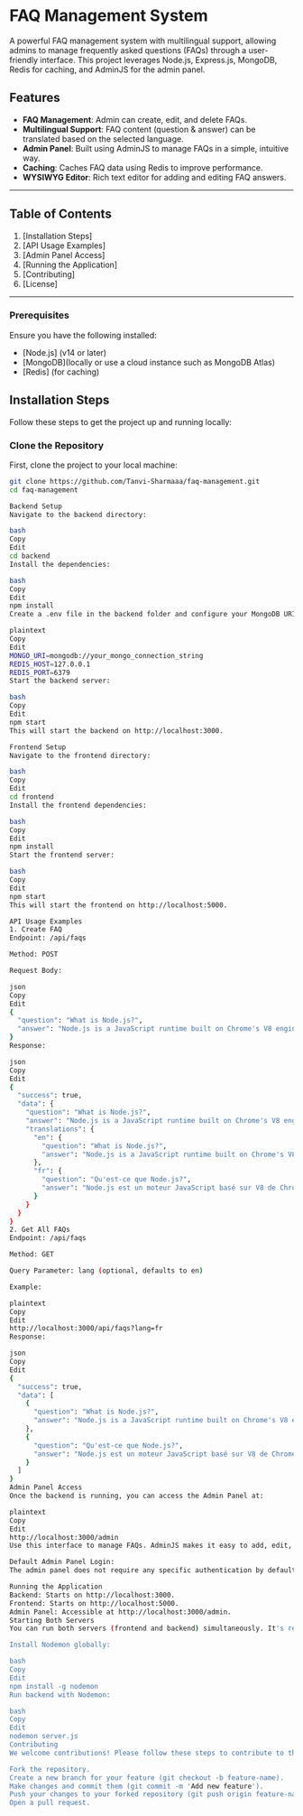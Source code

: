 # FAQ Management System

A powerful FAQ management system with multilingual support, allowing admins to manage frequently asked questions (FAQs) through a user-friendly interface. This project leverages Node.js, Express.js, MongoDB, Redis for caching, and AdminJS for the admin panel.

## Features

- **FAQ Management**: Admin can create, edit, and delete FAQs.
- **Multilingual Support**: FAQ content (question & answer) can be translated based on the selected language.
- **Admin Panel**: Built using AdminJS to manage FAQs in a simple, intuitive way.
- **Caching**: Caches FAQ data using Redis to improve performance.
- **WYSIWYG Editor**: Rich text editor for adding and editing FAQ answers.

---

## Table of Contents

1. [Installation Steps]
2. [API Usage Examples]
3. [Admin Panel Access]
4. [Running the Application]
5. [Contributing]
6. [License]

---


### Prerequisites
Ensure you have the following installed:
- [Node.js] (v14 or later)
- [MongoDB](locally or use a cloud instance such as MongoDB Atlas)
- [Redis] (for caching)


## Installation Steps

Follow these steps to get the project up and running locally:

### Clone the Repository

First, clone the project to your local machine:

```bash
git clone https://github.com/Tanvi-Sharmaaa/faq-management.git
cd faq-management

Backend Setup
Navigate to the backend directory:

bash
Copy
Edit
cd backend
Install the dependencies:

bash
Copy
Edit
npm install
Create a .env file in the backend folder and configure your MongoDB URI and Redis (optional):

plaintext
Copy
Edit
MONGO_URI=mongodb://your_mongo_connection_string
REDIS_HOST=127.0.0.1
REDIS_PORT=6379
Start the backend server:

bash
Copy
Edit
npm start
This will start the backend on http://localhost:3000.

Frontend Setup
Navigate to the frontend directory:

bash
Copy
Edit
cd frontend
Install the frontend dependencies:

bash
Copy
Edit
npm install
Start the frontend server:

bash
Copy
Edit
npm start
This will start the frontend on http://localhost:5000.

API Usage Examples
1. Create FAQ
Endpoint: /api/faqs

Method: POST

Request Body:

json
Copy
Edit
{
  "question": "What is Node.js?",
  "answer": "Node.js is a JavaScript runtime built on Chrome's V8 engine."
}
Response:

json
Copy
Edit
{
  "success": true,
  "data": {
    "question": "What is Node.js?",
    "answer": "Node.js is a JavaScript runtime built on Chrome's V8 engine.",
    "translations": {
      "en": {
        "question": "What is Node.js?",
        "answer": "Node.js is a JavaScript runtime built on Chrome's V8 engine."
      },
      "fr": {
        "question": "Qu'est-ce que Node.js?",
        "answer": "Node.js est un moteur JavaScript basé sur V8 de Chrome."
      }
    }
  }
}
2. Get All FAQs
Endpoint: /api/faqs

Method: GET

Query Parameter: lang (optional, defaults to en)

Example:

plaintext
Copy
Edit
http://localhost:3000/api/faqs?lang=fr
Response:

json
Copy
Edit
{
  "success": true,
  "data": [
    {
      "question": "What is Node.js?",
      "answer": "Node.js is a JavaScript runtime built on Chrome's V8 engine."
    },
    {
      "question": "Qu'est-ce que Node.js?",
      "answer": "Node.js est un moteur JavaScript basé sur V8 de Chrome."
    }
  ]
}
Admin Panel Access
Once the backend is running, you can access the Admin Panel at:

plaintext
Copy
Edit
http://localhost:3000/admin
Use this interface to manage FAQs. AdminJS makes it easy to add, edit, and delete FAQs.

Default Admin Panel Login:
The admin panel does not require any specific authentication by default. If you would like to set up custom authentication, you can configure it in AdminJS settings.

Running the Application
Backend: Starts on http://localhost:3000.
Frontend: Starts on http://localhost:5000.
Admin Panel: Accessible at http://localhost:3000/admin.
Starting Both Servers
You can run both servers (frontend and backend) simultaneously. It's recommended to use a tool like Nodemon for auto-restarting the backend when you make changes:

Install Nodemon globally:

bash
Copy
Edit
npm install -g nodemon
Run backend with Nodemon:

bash
Copy
Edit
nodemon server.js
Contributing
We welcome contributions! Please follow these steps to contribute to this project:

Fork the repository.
Create a new branch for your feature (git checkout -b feature-name).
Make changes and commit them (git commit -m 'Add new feature').
Push your changes to your forked repository (git push origin feature-name).
Open a pull request.
